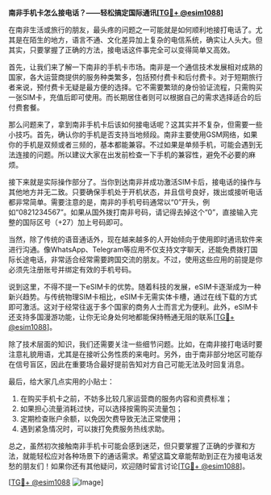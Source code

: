 **南非手机卡怎么接电话？——轻松搞定国际通讯[[TG💪+ @esim1088](https://t.me/s/esim1088)]**

在南非生活或旅行的朋友，最头疼的问题之一可能就是如何顺利地接打电话了。尤其是在陌生的地方，语言不通、文化差异加上复杂的电信系统，确实让人头大。但其实，只要掌握了正确的方法，接电话这件事完全可以变得简单又高效。

首先，让我们来了解一下南非的手机卡市场。南非是一个通信技术发展相对成熟的国家，各大运营商提供的服务种类繁多，包括预付费卡和后付费卡。对于短期旅行者来说，预付费卡无疑是最方便的选择。它不需要繁琐的身份验证流程，只需购买一张SIM卡，充值后即可使用。而长期居住者则可以根据自己的需求选择适合的后付费套餐。

那么问题来了，拿到南非手机卡后该如何接电话呢？这其实并不复杂，但需要一些小技巧。首先，确认你的手机是否支持当地频段。南非主要使用GSM网络，如果你的手机是双频或者三频的，基本都能兼容。不过如果是单频手机，可能会遇到无法连接的问题。所以建议大家在出发前检查一下手机的兼容性，避免不必要的麻烦。

接下来就是实际操作部分了。当你到达南非并成功激活SIM卡后，接电话的操作与其他地方并无二致。只要确保手机处于开机状态，并且信号良好，拨出或接听电话都非常简单。需要注意的是，南非的手机号码通常以“0”开头，例如“0821234567”。如果从国外拨打南非号码，请记得去掉这个“0”，直接输入完整的国际区号（+27）加上号码即可。

当然，除了传统的语音通话外，现在越来越多的人开始倾向于使用即时通讯软件来进行沟通。像WhatsApp、Telegram等应用不仅支持文字聊天，还能免费拨打国际长途电话，非常适合经常需要跨国交流的朋友。不过，使用这些应用的前提是你必须先注册账号并绑定有效的手机号码。

说到这里，不得不提一下eSIM卡的优势。随着科技的发展，eSIM卡逐渐成为一种新兴趋势。与传统物理SIM卡相比，eSIM卡无需实体卡槽，通过在线下载的方式即可激活。这对于经常往返于多个国家的商务人士而言尤为便利。此外，eSIM卡还支持多国漫游功能，让你无论身处何地都能保持畅通无阻的联系[[TG💪+ @esim1088](https://t.me/s/esim1088)]。

除了技术层面的知识，我们还需要关注一些细节问题。比如，在南非接打电话时要注意礼貌用语，尤其是在接听公务性质的来电时。另外，由于南非部分地区可能存在信号盲区，因此在重要场合最好提前告知对方自己可能无法及时回复消息。

最后，给大家几点实用的小贴士：
1. 在购买手机卡之前，不妨多比较几家运营商的服务内容和资费标准；
2. 如果担心流量消耗过快，可以选择按需购买流量包；
3. 定期检查账户余额，以免因欠费导致无法正常使用；
4. 遇到紧急情况时，可以拨打免费服务热线求助。

总之，虽然初次接触南非手机卡可能会感到迷茫，但只要掌握了正确的步骤和方法，就能轻松应对各种场景下的通话需求。希望这篇文章能帮助到正在为接电话发愁的朋友们！如果你还有其他疑问，欢迎随时留言讨论[[TG💪+ @esim1088](https://t.me/s/esim1088)]。

[[TG💪+ @esim1088](https://t.me/s/esim1088) ![Image](https://i.postimg.cc/4NQfJmqS/Snipaste-2025-05-13-00-14-12.png)]